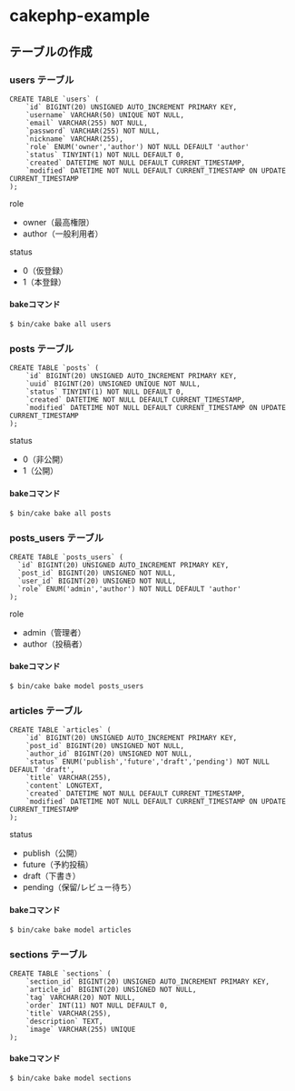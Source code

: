 # cakephp-example

## テーブルの作成

### users テーブル

```mysql
CREATE TABLE `users` (
    `id` BIGINT(20) UNSIGNED AUTO_INCREMENT PRIMARY KEY,
    `username` VARCHAR(50) UNIQUE NOT NULL,
    `email` VARCHAR(255) NOT NULL,
    `password` VARCHAR(255) NOT NULL,
    `nickname` VARCHAR(255),
    `role` ENUM('owner','author') NOT NULL DEFAULT 'author'
    `status` TINYINT(1) NOT NULL DEFAULT 0,
    `created` DATETIME NOT NULL DEFAULT CURRENT_TIMESTAMP,
    `modified` DATETIME NOT NULL DEFAULT CURRENT_TIMESTAMP ON UPDATE CURRENT_TIMESTAMP
);
```

role
* owner（最高権限）
* author（一般利用者）

status
* 0（仮登録）
* 1（本登録）

#### bakeコマンド

```console
$ bin/cake bake all users
```

### posts テーブル

```mysql
CREATE TABLE `posts` (
    `id` BIGINT(20) UNSIGNED AUTO_INCREMENT PRIMARY KEY,
    `uuid` BIGINT(20) UNSIGNED UNIQUE NOT NULL,
    `status` TINYINT(1) NOT NULL DEFAULT 0,
    `created` DATETIME NOT NULL DEFAULT CURRENT_TIMESTAMP,
    `modified` DATETIME NOT NULL DEFAULT CURRENT_TIMESTAMP ON UPDATE CURRENT_TIMESTAMP
);
```

status
* 0（非公開）
* 1（公開）

#### bakeコマンド

```console
$ bin/cake bake all posts
```

### posts_users テーブル

```mysql
CREATE TABLE `posts_users` (
  `id` BIGINT(20) UNSIGNED AUTO_INCREMENT PRIMARY KEY,
  `post_id` BIGINT(20) UNSIGNED NOT NULL,
  `user_id` BIGINT(20) UNSIGNED NOT NULL,
  `role` ENUM('admin','author') NOT NULL DEFAULT 'author'
);
```

role
* admin（管理者）
* author（投稿者）

#### bakeコマンド

```console
$ bin/cake bake model posts_users
```

### articles テーブル

```mysql
CREATE TABLE `articles` (
    `id` BIGINT(20) UNSIGNED AUTO_INCREMENT PRIMARY KEY,
    `post_id` BIGINT(20) UNSIGNED NOT NULL,
    `author_id` BIGINT(20) UNSIGNED NOT NULL,
    `status` ENUM('publish','future','draft','pending') NOT NULL DEFAULT 'draft',
    `title` VARCHAR(255),
    `content` LONGTEXT,
    `created` DATETIME NOT NULL DEFAULT CURRENT_TIMESTAMP,
    `modified` DATETIME NOT NULL DEFAULT CURRENT_TIMESTAMP ON UPDATE CURRENT_TIMESTAMP
);
```

status
* publish（公開）
* future（予約投稿）
* draft（下書き）
* pending（保留/レビュー待ち）

#### bakeコマンド

```console
$ bin/cake bake model articles
```

### sections テーブル

```mysql
CREATE TABLE `sections` (
    `section_id` BIGINT(20) UNSIGNED AUTO_INCREMENT PRIMARY KEY,
    `article_id` BIGINT(20) UNSIGNED NOT NULL,
    `tag` VARCHAR(20) NOT NULL,
    `order` INT(11) NOT NULL DEFAULT 0,
    `title` VARCHAR(255),
    `description` TEXT,
    `image` VARCHAR(255) UNIQUE
);
```

#### bakeコマンド

```console
$ bin/cake bake model sections
```
